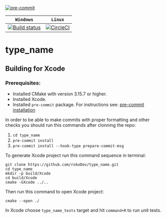 [![pre-commit](https://img.shields.io/badge/pre--commit-enabled-brightgreen?logo=pre-commit&logoColor=white)](https://github.com/pre-commit/pre-commit)

| **`Windows`** | **`Linux`** |
|-------------|-------------|
[![Build status](https://ci.appveyor.com/api/projects/status/81er2p9hhjvjkoca/branch/master?svg=true)](https://ci.appveyor.com/project/rokoDev/type-name/branch/master)|[![CircleCI](https://circleci.com/gh/rokoDev/type_name/tree/master.svg?style=shield)](https://circleci.com/gh/rokoDev/type_name/tree/master)|

# type_name

## Building for Xcode

### Prerequisites:
 - Installed CMake with version 3.15.7 or higher.
 - Installed Xcode.
 - Installed `pre-commit` package. For instructions see: [pre-commit installation](https://pre-commit.com/#install)

In order to be able to make commits with proper formatting and other checks you should run this commands after clonning the repo:
  1. `cd type_name`
  2. `pre-commit install`
  3. `pre-commit install --hook-type prepare-commit-msg`

To generate Xcode project run this command sequence in terminal:
```
git clone https://github.com/rokoDev/type_name.git
cd type_name
mkdir -p build/Xcode
cd build/Xcode
cmake -GXcode ../..
```

Then run this command to open Xcode project:
```
cmake --open ./
```

In Xcode choose `type_name_tests` target and hit `command+R` to run unit tests.
